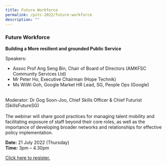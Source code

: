```yaml
---
title: Future Workforce
permalink: /pstc-2022/future-workforce
description: ""
---
```

### Future Workforce
<b>Building a More resilient and grounded Public Service</b><br>

Speakers:
<br>
* Assoc Prof Ang Seng Bin, Chair of Board of Directors (AMKFSC Community Services Ltd) 
* Mr Peter Ho, Executive Chairman (Hope Technik) 
* Ms WiWi Goh, Google Market HR Lead, SG, People Ops (Google)
<br><br>

Moderator: Dr Gog Soon-Joo, Chief Skills Officer & Chief Futurist (SkillsFutureSG)<br>
<br>
The webinar will share good practices for managing talent mobility and facilitating exposure of staff beyond their core roles, as well as the importance of developing broader networks and relationships for effective policy implementation. <br>

<b>Date:</b> 21 July 2022 (Thursday) <br>
<b>Time:</b> 3pm – 4.30pm <br>

[Click here to register.](https://go.gov.sg/pstc2022-futureworkforce)